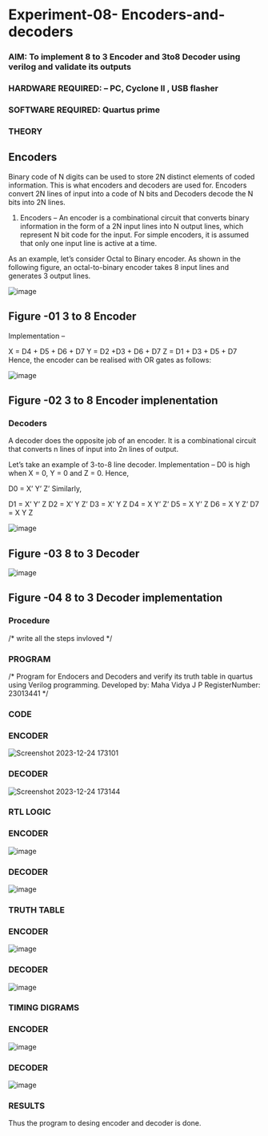 # Experiment-08- Encoders-and-decoders 
### AIM: To implement 8 to 3 Encoder and  3to8 Decoder using verilog and validate its outputs
### HARDWARE REQUIRED:  – PC, Cyclone II , USB flasher
### SOFTWARE REQUIRED:   Quartus prime
### THEORY 

## Encoders
Binary code of N digits can be used to store 2N distinct elements of coded information. This is what encoders and decoders are used for. Encoders convert 2N lines of input into a code of N bits and Decoders decode the N bits into 2N lines.

1. Encoders –
An encoder is a combinational circuit that converts binary information in the form of a 2N input lines into N output lines, which represent N bit code for the input. For simple encoders, it is assumed that only one input line is active at a time.

As an example, let’s consider Octal to Binary encoder. As shown in the following figure, an octal-to-binary encoder takes 8 input lines and generates 3 output lines.

![image](https://user-images.githubusercontent.com/36288975/171543588-bc0746df-a173-4b35-989e-5fb7d385fe8a.png)
## Figure -01 3 to 8 Encoder 


Implementation –

X = D4 + D5 + D6 + D7
Y = D2 +D3 + D6 + D7
Z = D1 + D3 + D5 + D7 
Hence, the encoder can be realised with OR gates as follows:


![image](https://user-images.githubusercontent.com/36288975/171543740-68403b82-aa93-4c98-9343-f32b14885a2e.png)
## Figure -02 3 to 8 Encoder implenentation 

 ### Decoders 
A decoder does the opposite job of an encoder. It is a combinational circuit that converts n lines of input into 2n lines of output.

Let’s take an example of 3-to-8 line decoder.
Implementation –
D0 is high when X = 0, Y = 0 and Z = 0. Hence,

D0 = X’ Y’ Z’ 
Similarly,

D1 = X’ Y’ Z
D2 = X’ Y Z’
D3 = X’ Y Z
D4 = X Y’ Z’
D5 = X Y’ Z
D6 = X Y Z’
D7 = X Y Z 


![image](https://user-images.githubusercontent.com/36288975/171543978-ee2d0671-2846-40a1-8705-507fd6287a49.png)
## Figure -03 8 to 3 Decoder 



![image](https://user-images.githubusercontent.com/36288975/171543866-5a6eace6-8683-49d7-9c4f-a7cb30ec3035.png)
## Figure -04 8 to 3 Decoder implementation 

### Procedure
/* write all the steps invloved */



### PROGRAM 
/*
Program for Endocers and Decoders  and verify its truth table in quartus using Verilog programming.
Developed by: Maha Vidya J P
RegisterNumber: 23013441 
*/

### CODE

### ENCODER

![Screenshot 2023-12-24 173101](https://github.com/Mahavidyajp/Experiment-08-Encoders-and-decoders-/assets/144870914/4935459f-e3d5-421d-9751-ac618a5e80f3)

### DECODER

![Screenshot 2023-12-24 173144](https://github.com/Mahavidyajp/Experiment-08-Encoders-and-decoders-/assets/144870914/0c3c1120-7c83-482a-a1ca-ef0f541c1223)

### RTL LOGIC  

### ENCODER

![image](https://github.com/Mahavidyajp/Experiment-08-Encoders-and-decoders-/assets/144870914/27485317-6cb8-41f3-9a9a-200e7dc9a14a)

### DECODER

![image](https://github.com/Mahavidyajp/Experiment-08-Encoders-and-decoders-/assets/144870914/ab63cadc-8a25-4e7c-afef-84142dce209f)

### TRUTH TABLE 

### ENCODER

![image](https://github.com/Mahavidyajp/Experiment-08-Encoders-and-decoders-/assets/144870914/6283fa44-f4f0-457f-9221-ab529559c4fe)

### DECODER

![image](https://github.com/Mahavidyajp/Experiment-08-Encoders-and-decoders-/assets/144870914/8d6ee27f-bce1-448b-9bbc-a7d185c39fa2)

### TIMING DIGRAMS  

### ENCODER

![image](https://github.com/Mahavidyajp/Experiment-08-Encoders-and-decoders-/assets/144870914/fb533307-29bc-40f1-acdc-61f3114c07ad)

### DECODER

![image](https://github.com/Mahavidyajp/Experiment-08-Encoders-and-decoders-/assets/144870914/b4e2be5b-af03-4a8b-9dee-289a79450913)

### RESULTS 

Thus the program to desing encoder and decoder is done.
